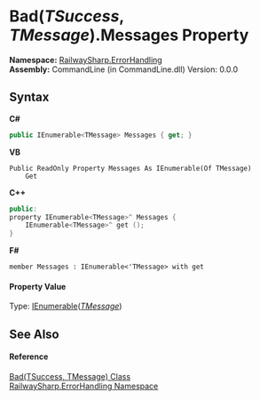 # Bad(*TSuccess*, *TMessage*).Messages Property 
 

**Namespace:**&nbsp;<a href="N_RailwaySharp_ErrorHandling">RailwaySharp.ErrorHandling</a><br />**Assembly:**&nbsp;CommandLine (in CommandLine.dll) Version: 0.0.0

## Syntax

**C#**<br />
``` C#
public IEnumerable<TMessage> Messages { get; }
```

**VB**<br />
``` VB
Public ReadOnly Property Messages As IEnumerable(Of TMessage)
	Get
```

**C++**<br />
``` C++
public:
property IEnumerable<TMessage>^ Messages {
	IEnumerable<TMessage>^ get ();
}
```

**F#**<br />
``` F#
member Messages : IEnumerable<'TMessage> with get

```


#### Property Value
Type: <a href="https://docs.microsoft.com/dotnet/api/system.collections.generic.ienumerable-1" target="_blank">IEnumerable</a>(<a href="T_RailwaySharp_ErrorHandling_Bad_2">*TMessage*</a>)

## See Also


#### Reference
<a href="T_RailwaySharp_ErrorHandling_Bad_2">Bad(TSuccess, TMessage) Class</a><br /><a href="N_RailwaySharp_ErrorHandling">RailwaySharp.ErrorHandling Namespace</a><br />